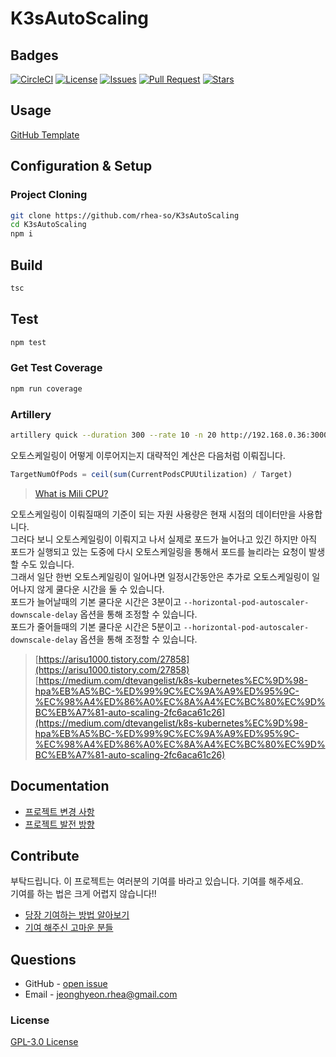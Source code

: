 # K3sAutoScaling

## Badges

<!-- Badges -->
[![CircleCI](https://circleci.com/gh/rhea-so/K3sAutoScaling/tree/main.svg?style=svg)](https://circleci.com/gh/rhea-so/K3sAutoScaling/tree/main)
[![License](https://img.shields.io/github/license/rhea-so/K3sAutoScaling)](https://raw.githubusercontent.com/rhea-so/K3sAutoScaling/main/LICENSE)
[![Issues](https://img.shields.io/github/issues/rhea-so/K3sAutoScaling)](https://github.com/rhea-so/K3sAutoScaling/issues)
[![Pull Request](https://img.shields.io/github/issues-pr/rhea-so/K3sAutoScaling)](https://github.com/rhea-so/K3sAutoScaling/pulls)
[![Stars](https://img.shields.io/github/stars/rhea-so/K3sAutoScaling)](https://github.com/rhea-so/K3sAutoScaling)

## Usage

[GitHub Template](https://velog.io/@bgm537/Github%EC%9D%98-%EC%83%88%EB%A1%9C%EC%9A%B4-%EA%B8%B0%EB%8A%A5-Template-repository-%EC%97%90-%EB%8C%80%ED%95%B4-%EC%95%8C%EC%95%84%EB%B3%B4%EC%9E%90-fsjwpt0x00)

## Configuration & Setup

### Project Cloning

```sh
git clone https://github.com/rhea-so/K3sAutoScaling
cd K3sAutoScaling
npm i
```

## Build 

```sh
tsc
```

## Test

```sh
npm test
```

### Get Test Coverage

```sh
npm run coverage
```

### Artillery

```sh
artillery quick --duration 300 --rate 10 -n 20 http://192.168.0.36:3000/test.html
```

오토스케일링이 어떻게 이루어지는지 대략적인 계산은 다음처럼 이뤄집니다.

```javascript
TargetNumOfPods = ceil(sum(CurrentPodsCPUUtilization) / Target)
```

> [What is Mili CPU?](https://stackoverflow.com/questions/53255956/what-is-the-meaning-of-cpu-and-core-in-kubernetes)

오토스케일링이 이뤄질때의 기준이 되는 자원 사용량은 현재 시점의 데이터만을 사용합니다.  
그러다 보니 오토스케일링이 이뤄지고 나서 실제로 포드가 늘어나고 있긴 하지만 아직 포드가 실행되고 있는 도중에 다시 오토스케일링을 통해서 포드를 늘리라는 요청이 발생할 수도 있습니다.  
그래서 일단 한번 오토스케일링이 일어나면 일정시간동안은 추가로 오토스케일링이 일어나지 않게 쿨다운 시간을 둘 수 있습니다.  
포드가 늘어날때의 기본 쿨다운 시간은 3분이고 `--horizontal-pod-autoscaler-downscale-delay` 옵션을 통해 조정할 수 있습니다.  
포드가 줄어들때의 기본 쿨다운 시간은 5분이고 `--horizontal-pod-autoscaler-downscale-delay` 옵션을 통해 조정할 수 있습니다.

> [https://arisu1000.tistory.com/27858](https://arisu1000.tistory.com/27858)  
> [https://medium.com/dtevangelist/k8s-kubernetes%EC%9D%98-hpa%EB%A5%BC-%ED%99%9C%EC%9A%A9%ED%95%9C-%EC%98%A4%ED%86%A0%EC%8A%A4%EC%BC%80%EC%9D%BC%EB%A7%81-auto-scaling-2fc6aca61c26](https://medium.com/dtevangelist/k8s-kubernetes%EC%9D%98-hpa%EB%A5%BC-%ED%99%9C%EC%9A%A9%ED%95%9C-%EC%98%A4%ED%86%A0%EC%8A%A4%EC%BC%80%EC%9D%BC%EB%A7%81-auto-scaling-2fc6aca61c26)

## Documentation

* [프로젝트 변경 사항](https://github.com/rhea-so/K3sAutoScaling/blob/main/CHANGELOG.md)
* [프로젝트 발전 방향](https://github.com/rhea-so/K3sAutoScaling/blob/main/ROADMAP.md)

## Contribute

부탁드립니다. 이 프로젝트는 여러분의 기여를 바라고 있습니다. 기여를 해주세요.  
기여를 하는 법은 크게 어렵지 않습니다!!

* [당장 기여하는 방법 알아보기](https://github.com/rhea-so/K3sAutoScaling/blob/main/CONTRIBUTING.md)
* [기여 해주신 고마운 분들](https://github.com/rhea-so/K3sAutoScaling/blob/main/CONTRIBUTORS.md)

## Questions

* GitHub - [open issue](https://github.com/rhea-so/K3sAutoScaling/issues)
* Email - [jeonghyeon.rhea@gmail.com](mailto:jeonghyeon.rhea@gmail.com?subject=[GitHub]%20Project%20Moon%20Community-Question)

### License

[GPL-3.0 License](https://github.com/rhea-so/K3sAutoScaling/blob/main/LICENSE)
